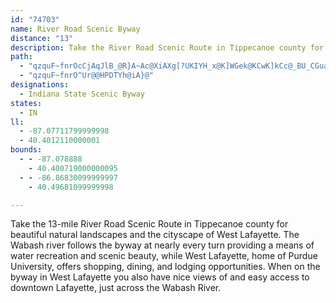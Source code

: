 ```yaml
---
id: "74703"
name: River Road Scenic Byway
distance: "13"
description: Take the River Road Scenic Route in Tippecanoe county for beautiful natural landscapes and the cityscape of West Lafayette. The Wabash river follows the byway at nearly every turn providing a means of water recreation and scenic beauty.
path:
  - "qzquF~fnrOcCjAqJlB_@R}A~Ac@XiAXg[?UKIYH_x@K]WGek@KCwK]kCc@_BU_CGua@D}D^wIZ}AbBaFHmAO_BmAgFUwBUeL}A_QiCiJEY@k@RkAlEmWbAyBdCqD^{AByAOsCiAaKwCiS_AyKO}CA{N{Asd@CmD@_BbAsLdBuPTaDn@iOXkpANkURaBvBgLrC}UfGej@dBeMlAaHdMsn@vHkHzA}Cx@yBjH{[x@{HvE_Yn@yBpBmE|KqY\\yAPmBHeiBOgFcBmJsRwr@iBsE{GyJrAsALYSWUEcBuCsDgKgCiEqJaLeKuMkD_EmBkBoJ{HmHaFaMyFgHuDwHqEuL{FkIsDgCs@im@iTyAYgBMgGCo`@oAwJkAuOeAwOyCeUgCaOgDcOyFsE{ByTsP_JaFeOgFaOyGob@qL_PkBiBe@{IuDyCwBaCyB{NqN}HgIaQ{XyIwLKe@qFyDsCaAiB_@iBE_MD"
  - "qzquF~fnrO^Ur@@HPDTYh@iA}@"
designations:
  - Indiana State Scenic Byway
states:
  - IN
ll:
  - -87.07711799999998
  - 40.4012110000001
bounds:
  - - -87.078888
    - 40.400719000000095
  - - -86.86830099999997
    - 40.49681099999998

---
```


Take the 13-mile River Road Scenic Route in Tippecanoe county for beautiful natural landscapes and the cityscape of West Lafayette. The Wabash river follows the byway at nearly every turn providing a means of water recreation and scenic beauty, while West Lafayette, home of Purdue University, offers shopping, dining, and lodging opportunities. When on the byway in West Lafayette you also have nice views of and easy access to downtown Lafayette, just across the Wabash River.
